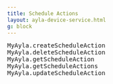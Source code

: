 ```yaml
---
title: Schedule Actions
layout: ayla-device-service.html
g: block
---
```


<pre>
MyAyla.createScheduleAction
MyAyla.deleteScheduleAction
MyAyla.getScheduleAction
MyAyla.getScheduleActions
MyAyla.updateScheduleAction
</pre>
